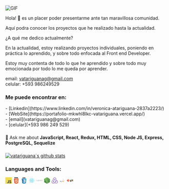 

<img align="center" alt="GIF" src="https://www.freecodecamp.org/espanol/news/content/images/size/w2000/2021/01/objects.jpg" width="1000" height="400" />

<p>Hola! 👋   es un placer poder presentarme ante tan maravillosa comunidad.
 
Aquí podra conocer los proyectos que he realizado hasta la actualidad.
 
¿A qué me dedico actualmente?

En la actualidad, estoy realizando proyectos individuales, poniendo en práctica lo aprendido, y sobre todo  enfocada al Front end Developer.

Estoy muy contenta de todo lo que he aprendido  y sobre todo muy emocionada por todo lo me queda por aprender.

email: vatariguanag@gmail.com <br>
celular: +593 986249529
###
<h3 align="left">Me puede encontrar en:</h3>
<p>
- [Linkedin](https://www.linkedin.com/in/veronica-atariguana-2837a2223/)<br>
- [WebSite](https://portafolio-mkwhl8lkc-vatariguana.vercel.app/)<br>
- [email](vatariguanag@gmail.com) <br>
- [celular](+593 986 249 529)
 </p>

### 
💬 Ask me about **JavaScript, React, Redux, HTML, CSS, Node JS, Express, PostgreSQL, Sequelize**
###
[![vatariguana´s github stats](https://github-readme-stats.vercel.app/api?username=vatariguana)](https://github.com/anuraghazra/github-readme-stats)

###
<h3 align="left">Languages and Tools:</h3>
<code><img height="20" src="https://raw.githubusercontent.com/github/explore/80688e429a7d4ef2fca1e82350fe8e3517d3494d/topics/javascript/javascript.png"></code>
<code><img height="20" src="https://raw.githubusercontent.com/github/explore/80688e429a7d4ef2fca1e82350fe8e3517d3494d/topics/html/html.png"></code>
<code><img height="20" src="https://raw.githubusercontent.com/github/explore/80688e429a7d4ef2fca1e82350fe8e3517d3494d/topics/css/css.png"></code>
<code><img height="20" src="https://raw.githubusercontent.com/github/explore/80688e429a7d4ef2fca1e82350fe8e3517d3494d/topics/react/react.png"></code>
<code><img height="20" src="https://raw.githubusercontent.com/github/explore/80688e429a7d4ef2fca1e82350fe8e3517d3494d/topics/express/express.png"></code>
<code><img height="20" src="https://raw.githubusercontent.com/github/explore/80688e429a7d4ef2fca1e82350fe8e3517d3494d/topics/nodejs/nodejs.png"></code>
<code><img height="20" src="https://raw.githubusercontent.com/github/explore/80688e429a7d4ef2fca1e82350fe8e3517d3494d/topics/redux/redux.png"></code>
<code><img height="20" src="https://raw.githubusercontent.com/github/explore/80688e429a7d4ef2fca1e82350fe8e3517d3494d/topics/mysql/mysql.png"></code>
<code><img height="20" src="https://raw.githubusercontent.com/github/explore/80688e429a7d4ef2fca1e82350fe8e3517d3494d/topics/git/git.png"></code>


####

<!--
**vatariguana/vatariguana** is a ✨ _special_ ✨ repository because its `README.md` (this file) appears on your GitHub profile.

Here are some ideas to get you started:

- 🔭 I’m currently working on ...
- 🌱 I’m currently learning ...
- 👯 I’m looking to collaborate on ...
- 🤔 I’m looking for help with ...
- 
- 📫 How to reach me: ...
- 😄 Pronouns: ...
- ⚡ Fun fact: ...
-->
